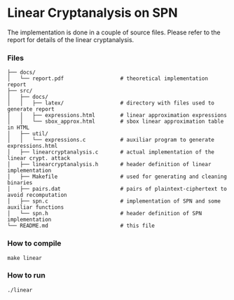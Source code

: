 Linear Cryptanalysis on SPN
============================

The implementation is done in a couple of source files. Please refer to the report
for details of the linear cryptanalysis.

### Files

    ├── docs/
    │   └── report.pdf                  # theoretical implementation report
    ├── src/
    │   ├── docs/
    │   │   ├── latex/                  # directory with files used to generate report
    │   │   ├── expressions.html        # linear approximation expressions
    │   │   └── sbox_approx.html        # sbox linear approximation table in HTML
    │   ├── util/
    │   │   └── expressions.c           # auxiliar program to generate expressions.html
    │   ├── linearcryptanalysis.c       # actual implementation of the linear crypt. attack
    │   ├── linearcryptanalysis.h       # header definition of linear implementation
    │   ├── Makefile                    # used for generating and cleaning binaries
    │   ├── pairs.dat                   # pairs of plaintext-ciphertext to avoid recomputation
    │   ├── spn.c                       # implementation of SPN and some auxiliar functions
    │   └── spn.h                       # header definition of SPN implementation
    └── README.md                       # this file


### How to compile

    make linear

### How to run

    ./linear
